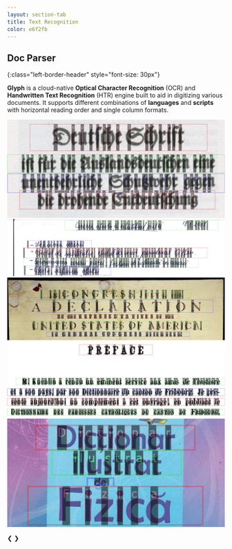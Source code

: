 ```yaml
---
layout: section-tab
title: Text Recognition
color: e6f2fb
---
```



## Doc Parser
{:class="left-border-header" style="font-size: 30px"}

**Glyph** is a cloud-native **Optical Character Recognition** (OCR) and **Handwritten Text Recognition** (HTR) engine built to aid in digitizing various documents. 
It supports different combinations of **languages** and **scripts** with horizontal reading order and single column formats.


<div class="slideshow-container">
  <div class="slide slide-medium fade">
    <img src="/assets/img/index_sections/text_recognition/de-frk.png">
  </div>

  <div class="slide slide-medium fade">
    <img src="/assets/img/index_sections/text_recognition/ro-hw.png">
  </div>

  <div class="slide slide-medium fade">
    <img src="/assets/img/index_sections/text_recognition/en-ma.png">
  </div>

  <div class="slide slide-medium fade">
    <img src="/assets/img/index_sections/text_recognition/fr-ma.png">
  </div>

  <div class="slide slide-medium fade">
    <img src="/assets/img/index_sections/text_recognition/ro-ma.png">
  </div>

  <span class="prev" onclick="plusSlides(-1)">&#10094;</span>
  <span class="next" onclick="plusSlides(1)">&#10095;</span>
</div>


